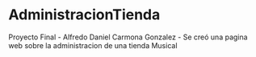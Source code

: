 # AdministracionTienda
Proyecto Final - 
Alfredo Daniel Carmona Gonzalez - Se creó una pagina web sobre la administracion de una tienda Musical 
